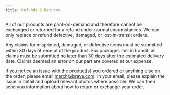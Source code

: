```yaml
---
title: Refunds & Returns
---
```


All of our products are print-on-demand and therefore cannot be exchanged or returned for a refund under normal circumstances. We can only replace or refund defective, damaged, or lost-in-transit orders.

Any claims for misprinted, damaged, or defective items must be submitted within 30 days of receipt of the product. For packages lost in transit, all claims must be submitted no later than 30 days after the estimated delivery date. Claims deemed an error on our part are covered at our expense.

If you notice an issue with the product[s] you ordered or anything else on the order, please email <a class="link" href="mailto:merch@brave.com">merch@brave.com</a>. In your email, please explain the issue in detail and upload relevant photos where possible. We can then send you information about how to return or exchange your order.
